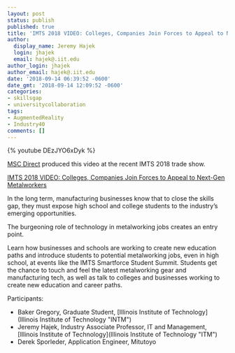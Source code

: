 ```yaml
---
layout: post
status: publish
published: true
title: 'IMTS 2018 VIDEO: Colleges, Companies Join Forces to Appeal to Next-Gen Metalworkers '
author:
  display_name: Jeremy Hajek
  login: jhajek
  email: hajek@.iit.edu
author_login: jhajek
author_email: hajek@.iit.edu
date: '2018-09-14 06:39:52 -0600'
date_gmt: '2018-09-14 12:09:52 -0600'
categories:
- skillsgap
- universitycollaboration
tags: 
- AugmentedReality
- Industry40
comments: []
---
```

{% youtube DEzJYO6xDyk %}

[MSC Direct](https://www.mscdirect.com "MSC Direct") produced this video at the recent IMTS 2018 trade show.

[IMTS 2018 VIDEO: Colleges, Companies Join Forces to Appeal to Next-Gen Metalworkers](https://www.mscdirect.com/betterMRO/imts-2018-video-colleges-companies-join-forces-appeal-next-gen-metalworkers "ITMS Video")

In the long term, manufacturing businesses know that to close the skills gap, they must expose high school and college students to the industry’s emerging opportunities.

The burgeoning role of technology in metalworking jobs creates an entry point.

Learn how businesses and schools are working to create new education paths and introduce students to potential metalworking jobs, even in high school, at events like the IMTS Smartforce Student Summit.
Students get the chance to touch and feel the latest metalworking gear and manufacturing tech, as well as talk to colleges and businesses working to create new education and career paths.

Participants:

* Baker Gregory, Graduate Student, [Illinois Institute of Technology](Illinois Institute of Technology "INTM")
* Jeremy Hajek, Industry Associate Professor, IT and Management, [Illinois Institute of Technology](Illinois Institute of Technology "ITM")
* Derek Sporleder, Application Engineer, Mitutoyo
